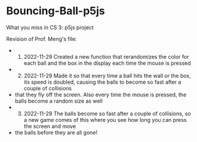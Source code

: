 # Bouncing-Ball-p5js
What you miss in CS 3: p5js project

Revision of Prof. Meng's file:
 * 1. 2022-11-29 Created a new function that rerandomizes the color for each ball and the box in the display each time the mouse is pressed
 * 2. 2022-11-29 Made it so that every time a ball hits the wall or the box, its speed is doubled, causing the balls to become so fast after a couple of collisions 
 * that they fly off the screen. Also every time the mouse is pressed, the balls become a random size as well
 * 3. 2022-11-29 The balls become so fast after a couple of collisions, so a new game comes of this where you see how long you can press the screen and move 
 * the balls before they are all gone!
